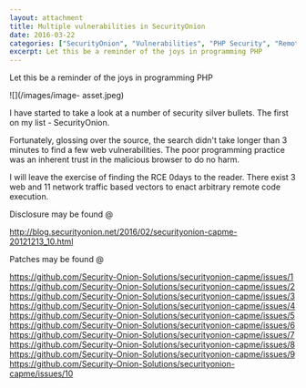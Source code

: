 ```yaml
---
layout: attachment
title: Multiple vulnerabilities in SecurityOnion
date: 2016-03-22
categories: ["SecurityOnion", "Vulnerabilities", "PHP Security", "Remote Code Execution", "Web Security", "Disclosure", "Exploit Development", "Open Source Security"]
excerpt: Let this be a reminder of the joys in programming PHP
---
```

Let this be a reminder of the joys in programming PHP

![](/images/image-
asset.jpeg)

I have started to take a look at a number of security silver bullets.  The
first on my list - SecurityOnion.

Fortunately, glossing over the source, the search didn't take longer than 3
minutes to find a few web vulnerabilities.   The poor programming practice was
an inherent trust in the malicious browser to do no harm.

I will leave the exercise of finding the RCE 0days to the reader.  There exist
3 web and 11 network traffic based vectors to enact arbitrary remote code
execution.

Disclosure may be found @

http://blog.securityonion.net/2016/02/securityonion-capme-20121213_10.html

Patches may be found @

<https://github.com/Security-Onion-Solutions/securityonion-capme/issues/1>  
<https://github.com/Security-Onion-Solutions/securityonion-capme/issues/2>  
<https://github.com/Security-Onion-Solutions/securityonion-capme/issues/3>  
<https://github.com/Security-Onion-Solutions/securityonion-capme/issues/4>  
<https://github.com/Security-Onion-Solutions/securityonion-capme/issues/5>  
<https://github.com/Security-Onion-Solutions/securityonion-capme/issues/6>  
<https://github.com/Security-Onion-Solutions/securityonion-capme/issues/7>  
<https://github.com/Security-Onion-Solutions/securityonion-capme/issues/8>  
<https://github.com/Security-Onion-Solutions/securityonion-capme/issues/9>  
<https://github.com/Security-Onion-Solutions/securityonion-capme/issues/10>


